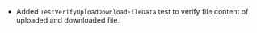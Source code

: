 - Added `TestVerifyUploadDownloadFileData` test to verify file content of
  uploaded and downloaded file.